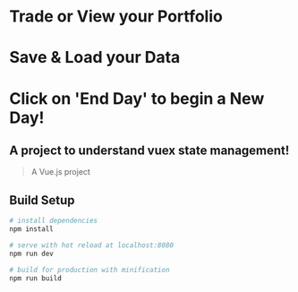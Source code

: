#  Trade or View your Portfolio
#  Save & Load your Data
#  Click on 'End Day' to begin a New Day!

## A project to understand vuex state management!



> A Vue.js project

## Build Setup

``` bash
# install dependencies
npm install

# serve with hot reload at localhost:8080
npm run dev

# build for production with minification
npm run build
```

